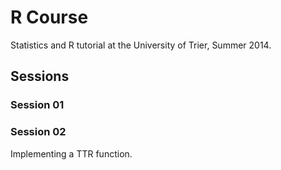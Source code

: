 R Course
=============
Statistics and R tutorial at the University of Trier, Summer 2014.

## Sessions

### Session 01
### Session 02
Implementing a TTR function.
